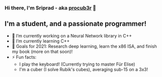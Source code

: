 ### Hi there, I'm Sriprad - aka [procub3r](https://procub3r.github.io) 👋

## I'm a student, and a passionate programmer!
- 🔭 I’m currently working on a Neural Network library in C++
- 🌱 I’m currently learning C++
- :goal_net: Goals for 2021: Research deep learning, learn the x86 ISA, and finish my book (more on that soon)!
- ⚡ Fun facts:
  - I play the keyboard! (Currently trying to master Für Elise)
  - I'm a cuber (I solve Rubik's cubes), averaging sub-15 on a 3x3!

<!--
**procub3r/procub3r** is a ✨ _special_ ✨ repository because its `README.md` (this file) appears on your GitHub profile.
